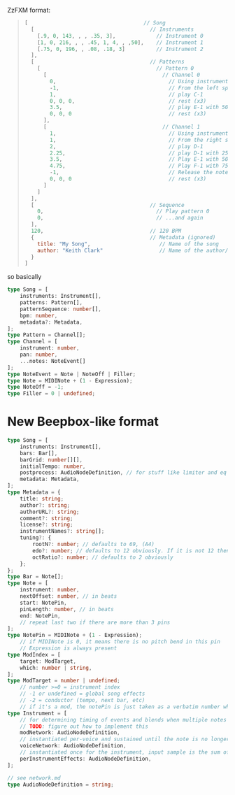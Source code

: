 
ZzFXM format:

> ```js
> [                                     // Song
>   [                                     // Instruments
>     [.9, 0, 143, , , .35, 3],             // Instrument 0
>     [1, 0, 216, , , .45, 1, 4, , ,50],    // Instrument 1
>     [.75, 0, 196, , .08, .18, 3]          // Instrument 2
>   ],
>   [                                     // Patterns
>     [                                     // Pattern 0
>       [                                     // Channel 0
>         0,                                    // Using instrument 0
>         -1,                                   // From the left speaker
>         1,                                    // play C-1
>         0, 0, 0,                              // rest (x3)
>         3.5,                                  // play E-1 with 50% attenuation
>         0, 0, 0                               // rest (x3)
>       ],
>       [                                     // Channel 1
>         1,                                    // Using instrument 1
>         1,                                    // From the right speaker
>         2,                                    // play D-1
>         2.25,                                 // play D-1 with 25% attenuation
>         3.5,                                  // Play E-1 with 50% attenuation
>         4.75,                                 // Play F-1 with 75% attenuation
>         -1,                                   // Release the note
>         0, 0, 0                               // rest (x3)
>       ]
>     ]
>   ],
>   [                                     // Sequence
>     0,                                    // Play pattern 0
>     0,                                    // ...and again
>   ],
>   120,                                  // 120 BPM
>   {                                     // Metadata (ignored)
>     title: "My Song",                      // Name of the song
>     author: "Keith Clark"                  // Name of the author/composer
>   }
> ]
> ```

so basically

```ts
type Song = [
    instruments: Instrument[],
    patterns: Pattern[],
    patternSequence: number[],
    bpm: number,
    metadata?: Metadata,
];
type Pattern = Channel[];
type Channel = [
    instrument: number,
    pan: number,
    ...notes: NoteEvent[]
];
type NoteEvent = Note | NoteOff | Filler;
type Note = MIDINote + (1 - Expression);
type NoteOff = -1;
type Filler = 0 | undefined;
```

# New Beepbox-like format

```ts
type Song = [
    instruments: Instrument[],
    bars: Bar[],
    barGrid: number[][],
    initialTempo: number,
    postprocess: AudioNodeDefinition, // for stuff like limiter and eq
    metadata: Metadata,
];
type Metadata = {
    title: string;
    author?: string;
    authorURL?: string;
    comment?: string;
    license?: string;
    instrumentNames?: string[];
    tuning?: {
        rootN?: number; // defaults to 69, (A4)
        edo?: number; // defaults to 12 obviously. If it is not 12 then it is the number of notes per octave
        octRatio?: number; // defaults to 2 obviously
    };
};
type Bar = Note[];
type Note = [
    instrument: number,
    nextOffset: number, // in beats
    start: NotePin,
    pinLength: number, // in beats
    end: NotePin,
    // repeat last two if there are more than 3 pins
];
type NotePin = MIDINote + (1 - Expression);
    // if MIDINote is 0, it means there is no pitch bend in this pin
    // Expression is always present
type ModIndex = [
    target: ModTarget,
    which: number | string,
];
type ModTarget = number | undefined;
    // number >=0 = instrument index
    // -1 or undefined = global song effects
    // -2 = conductor (tempo, next bar, etc)
    // if it's a mod, the notePin is just taken as a verbatim number which is multiplied with the set value
type Instrument = [
    // for determining timing of events and blends when multiple notes start or stop at the same tick
    // TODO: figure out how to implement this
    modNetwork: AudioNodeDefinition,
    // instantiated per-voice and sustained until the note is no longer active
    voiceNetwork: AudioNodeDefinition,
    // instantiated once for the instrument, input sample is the sum of all voices
    perInstrumentEffects: AudioNodeDefinition,
];

// see network.md
type AudioNodeDefinition = string;
```
